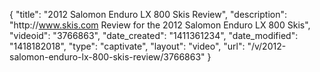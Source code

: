 {
    "title": "2012 Salomon Enduro LX 800 Skis Review",
    "description": "http:\/\/www.skis.com Review for the 2012 Salomon Enduro LX 800 Skis",
    "videoid": "3766863",
    "date_created": "1411361234",
    "date_modified": "1418182018",
    "type": "captivate",
    "layout": "video",
    "url": "\/v\/2012-salomon-enduro-lx-800-skis-review\/3766863"
}